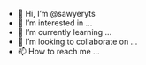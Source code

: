 - 👋 Hi, I’m @sawyeryts
- 👀 I’m interested in ...
- 🌱 I’m currently learning ...
- 💞️ I’m looking to collaborate on ...
- 📫 How to reach me ...

<!---
sawyeryts/sawyeryts is a ✨ special ✨ repository because its `README.md` (this file) appears on your GitHub profile.
You can click the Preview link to take a look at your changes.
--->
